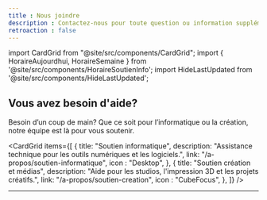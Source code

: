 ```yaml
---
title : Nous joindre
description : Contactez-nous pour toute question ou information supplémentaire.
retroaction : false
---
```


import CardGrid from "@site/src/components/CardGrid";
import { HoraireAujourdhui, HoraireSemaine } from '@site/src/components/HoraireSoutienInfo';
import HideLastUpdated from '@site/src/components/HideLastUpdated';

<HideLastUpdated/>


## Vous avez besoin d'aide?

Besoin d’un coup de main? Que ce soit pour l’informatique ou la création, notre équipe est là pour vous soutenir.

<CardGrid
  items={[
    {
      title: "Soutien informatique",
      description: "Assistance technique pour les outils numériques et les logiciels.",
      link: "/a-propos/soutien-informatique",
      icon : "Desktop",
    },
    {
      title: "Soutien création et médias",
      description: "Aide pour les studios, l'impression 3D et les projets créatifs.",
      link: "/a-propos/soutien-creation",
      icon : "CubeFocus",
    },
    ]}
/>

---